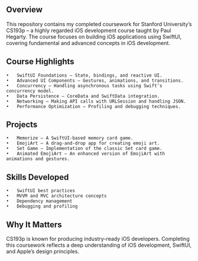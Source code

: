 ## Overview

This repository contains my completed coursework for Stanford University’s CS193p – a highly regarded iOS development course taught by Paul Hegarty. The course focuses on building iOS applications using SwiftUI, covering fundamental and advanced concepts in iOS development.


## Course Highlights
	•	SwiftUI Foundations – State, bindings, and reactive UI.
	•	Advanced UI Components – Gestures, animations, and transitions.
	•	Concurrency – Handling asynchronous tasks using Swift’s concurrency model.
	•	Data Persistence – CoreData and SwiftData integration.
	•	Networking – Making API calls with URLSession and handling JSON.
	•	Performance Optimization – Profiling and debugging techniques.


## Projects
	•	Memorize – A SwiftUI-based memory card game.
	•	EmojiArt – A drag-and-drop app for creating emoji art.
	•	Set Game – Implementation of the classic Set card game.
	•	Animated EmojiArt – An enhanced version of EmojiArt with animations and gestures.


## Skills Developed
	•	SwiftUI best practices
	•	MVVM and MVC architecture concepts
	•	Dependency management
	•	Debugging and profiling


## Why It Matters

CS193p is known for producing industry-ready iOS developers. Completing this coursework reflects a deep understanding of iOS development, SwiftUI, and Apple’s design principles.
